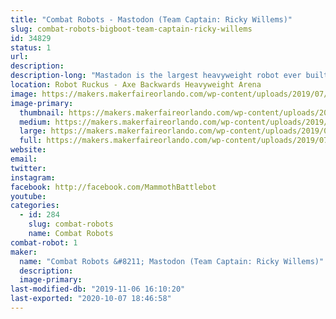 ```yaml
---
title: "Combat Robots - Mastodon (Team Captain: Ricky Willems)"
slug: combat-robots-bigboot-team-captain-ricky-willems
id: 34829
status: 1
url: 
description:
description-long: "Mastadon is the largest heavyweight robot ever built."
location: Robot Ruckus - Axe Backwards Heavyweight Arena
image: https://makers.makerfaireorlando.com/wp-content/uploads/2019/07/Mammoth-Team-S2019-1024x683.jpg
image-primary:
  thumbnail: https://makers.makerfaireorlando.com/wp-content/uploads/2019/07/Mammoth-Team-S2019-150x150.jpg
  medium: https://makers.makerfaireorlando.com/wp-content/uploads/2019/07/Mammoth-Team-S2019-300x200.jpg
  large: https://makers.makerfaireorlando.com/wp-content/uploads/2019/07/Mammoth-Team-S2019-1024x683.jpg
  full: https://makers.makerfaireorlando.com/wp-content/uploads/2019/07/Mammoth-Team-S2019.jpg
website: 
email: 
twitter: 
instagram: 
facebook: http://facebook.com/MammothBattlebot
youtube: 
categories:
  - id: 284
    slug: combat-robots
    name: Combat Robots
combat-robot: 1
maker:
  name: "Combat Robots &#8211; Mastodon (Team Captain: Ricky Willems)"
  description:
  image-primary: 
last-modified-db: "2019-11-06 16:10:20"
last-exported: "2020-10-07 18:46:58"
---
```


